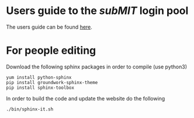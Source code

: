 # Users guide to the *subMIT* login pool

The users guide can be found [here](http://submit04.mit.edu/submit-users-guide).


# For people editing

Download the following sphinx packages in order to compile (use python3)

```
yum install python-sphinx
pip install groundwork-sphinx-theme
pip install sphinx-toolbox
```

In order to build the code and update the website do the following

```
./bin/sphinx-it.sh
```
